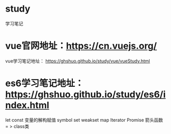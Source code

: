 # study
学习笔记

# vue官网地址：https://cn.vuejs.org/
vue学习笔记地址： https://ghshuo.github.io/study/vue/vueStudy.html
# es6学习笔记地址：https://ghshuo.github.io/study/es6/index.html
let
const
变量的解构赋值
symbol
set
weakset
map
Iterator
Promise
箭头函数 = >
class类
